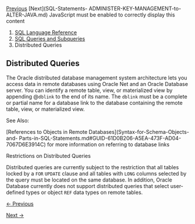 [Previous](Selecting-from-the-DUAL-Table.md) [Next](SQL-Statements-
ADMINISTER-KEY-MANAGEMENT-to-ALTER-JAVA.md) JavaScript must be enabled to
correctly display this content

  1. [SQL Language Reference ](index.md)
  2. [ SQL Queries and Subqueries](SQL-Queries-and-Subqueries.md)
  3. Distributed Queries 

## Distributed Queries

The Oracle distributed database management system architecture lets you access
data in remote databases using Oracle Net and an Oracle Database server. You
can identify a remote table, view, or materialized view by appending @`dblink`
to the end of its name. The `dblink` must be a complete or partial name for a
database link to the database containing the remote table, view, or
materialized view.

See Also:

[References to Objects in Remote Databases](Syntax-for-Schema-Objects-and-
Parts-in-SQL-Statements.md#GUID-61D0B206-A5EA-473F-AD04-7067D6E3914C) for
more information on referring to database links

Restrictions on Distributed Queries

Distributed queries are currently subject to the restriction that all tables
locked by a `FOR` `UPDATE` clause and all tables with `LONG` columns selected
by the query must be located on the same database. In addition, Oracle
Database currently does not support distributed queries that select user-
defined types or object `REF` data types on remote tables.


[← Previous](Selecting-from-the-DUAL-Table.md)

[Next →](SQL-Statements-ADMINISTER-KEY-MANAGEMENT-to-ALTER-JAVA.md)

